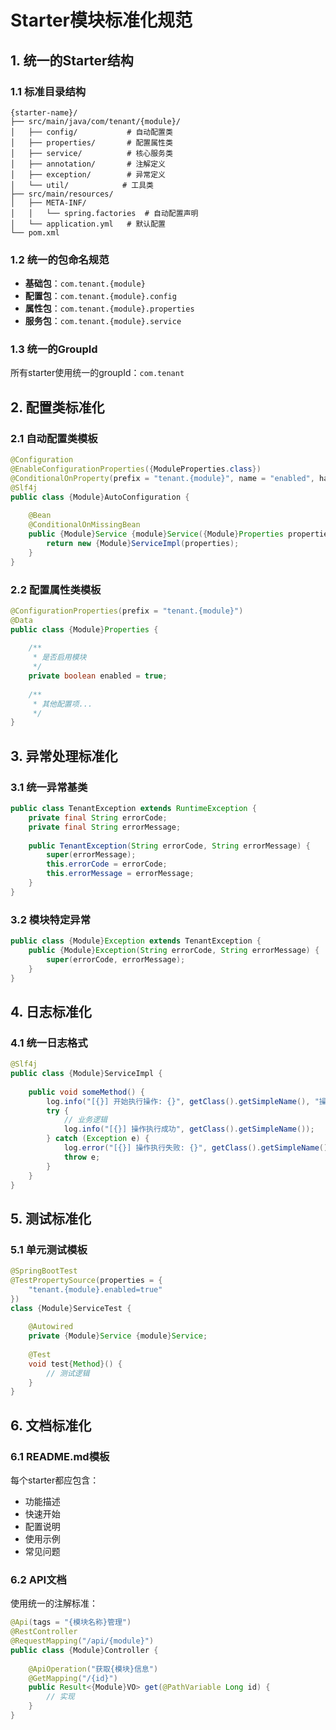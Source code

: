# Starter模块标准化规范

## 1. 统一的Starter结构

### 1.1 标准目录结构
```
{starter-name}/
├── src/main/java/com/tenant/{module}/
│   ├── config/           # 自动配置类
│   ├── properties/       # 配置属性类
│   ├── service/          # 核心服务类
│   ├── annotation/       # 注解定义
│   ├── exception/        # 异常定义
│   └── util/            # 工具类
├── src/main/resources/
│   ├── META-INF/
│   │   └── spring.factories  # 自动配置声明
│   └── application.yml   # 默认配置
└── pom.xml
```

### 1.2 统一的包命名规范
- **基础包**：`com.tenant.{module}`
- **配置包**：`com.tenant.{module}.config`
- **属性包**：`com.tenant.{module}.properties`
- **服务包**：`com.tenant.{module}.service`

### 1.3 统一的GroupId
所有starter使用统一的groupId：`com.tenant`

## 2. 配置类标准化

### 2.1 自动配置类模板
```java
@Configuration
@EnableConfigurationProperties({ModuleProperties.class})
@ConditionalOnProperty(prefix = "tenant.{module}", name = "enabled", havingValue = "true", matchIfMissing = true)
@Slf4j
public class {Module}AutoConfiguration {
    
    @Bean
    @ConditionalOnMissingBean
    public {Module}Service {module}Service({Module}Properties properties) {
        return new {Module}ServiceImpl(properties);
    }
}
```

### 2.2 配置属性类模板
```java
@ConfigurationProperties(prefix = "tenant.{module}")
@Data
public class {Module}Properties {
    
    /**
     * 是否启用模块
     */
    private boolean enabled = true;
    
    /**
     * 其他配置项...
     */
}
```

## 3. 异常处理标准化

### 3.1 统一异常基类
```java
public class TenantException extends RuntimeException {
    private final String errorCode;
    private final String errorMessage;
    
    public TenantException(String errorCode, String errorMessage) {
        super(errorMessage);
        this.errorCode = errorCode;
        this.errorMessage = errorMessage;
    }
}
```

### 3.2 模块特定异常
```java
public class {Module}Exception extends TenantException {
    public {Module}Exception(String errorCode, String errorMessage) {
        super(errorCode, errorMessage);
    }
}
```

## 4. 日志标准化

### 4.1 统一日志格式
```java
@Slf4j
public class {Module}ServiceImpl {
    
    public void someMethod() {
        log.info("[{}] 开始执行操作: {}", getClass().getSimpleName(), "操作描述");
        try {
            // 业务逻辑
            log.info("[{}] 操作执行成功", getClass().getSimpleName());
        } catch (Exception e) {
            log.error("[{}] 操作执行失败: {}", getClass().getSimpleName(), e.getMessage(), e);
            throw e;
        }
    }
}
```

## 5. 测试标准化

### 5.1 单元测试模板
```java
@SpringBootTest
@TestPropertySource(properties = {
    "tenant.{module}.enabled=true"
})
class {Module}ServiceTest {
    
    @Autowired
    private {Module}Service {module}Service;
    
    @Test
    void test{Method}() {
        // 测试逻辑
    }
}
```

## 6. 文档标准化

### 6.1 README.md模板
每个starter都应包含：
- 功能描述
- 快速开始
- 配置说明
- 使用示例
- 常见问题

### 6.2 API文档
使用统一的注解标准：
```java
@Api(tags = "{模块名称}管理")
@RestController
@RequestMapping("/api/{module}")
public class {Module}Controller {
    
    @ApiOperation("获取{模块}信息")
    @GetMapping("/{id}")
    public Result<{Module}VO> get(@PathVariable Long id) {
        // 实现
    }
}
```